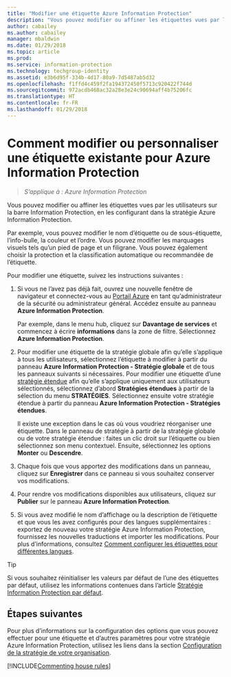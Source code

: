```yaml
---
title: "Modifier une étiquette Azure Information Protection"
description: "Vous pouvez modifier ou affiner les étiquettes vues par les utilisateurs sur la barre Information Protection, en les configurant dans la stratégie Azure Information Protection."
author: cabailey
ms.author: cabailey
manager: mbaldwin
ms.date: 01/29/2018
ms.topic: article
ms.prod: 
ms.service: information-protection
ms.technology: techgroup-identity
ms.assetid: e3b6d95f-334b-4d17-80a9-7d5487ab5d32
ms.openlocfilehash: f1ffd4c459f2fa194372450f5713c920422f744d
ms.sourcegitcommit: 972acdb468ac32a28e3e24c90694aff4b75206fc
ms.translationtype: HT
ms.contentlocale: fr-FR
ms.lasthandoff: 01/29/2018
---
```

# <a name="how-to-change-or-customize-an-existing-label-for-azure-information-protection"></a>Comment modifier ou personnaliser une étiquette existante pour Azure Information Protection

>*S’applique à : Azure Information Protection*

Vous pouvez modifier ou affiner les étiquettes vues par les utilisateurs sur la barre Information Protection, en les configurant dans la stratégie Azure Information Protection.

Par exemple, vous pouvez modifier le nom d’étiquette ou de sous-étiquette, l’info-bulle, la couleur et l’ordre. Vous pouvez modifier les marquages visuels tels qu’un pied de page et un filigrane. Vous pouvez également choisir la protection et la classification automatique ou recommandée de l’étiquette.

Pour modifier une étiquette, suivez les instructions suivantes :

1. Si vous ne l’avez pas déjà fait, ouvrez une nouvelle fenêtre de navigateur et connectez-vous au [Portail Azure](https://portal.azure.com) en tant qu’administrateur de la sécurité ou administrateur général. Accédez ensuite au panneau **Azure Information Protection**. 
    
    Par exemple, dans le menu hub, cliquez sur **Davantage de services** et commencez à écrire **informations** dans la zone de filtre. Sélectionnez **Azure Information Protection**.

2. Pour modifier une étiquette de la stratégie globale afin qu’elle s’applique à tous les utilisateurs, sélectionnez l’étiquette à modifier à partir du panneau **Azure Information Protection - Stratégie globale** et de tous les panneaux suivants si nécessaires. Pour modifier une étiquette d’une [stratégie étendue](configure-policy-scope.md) afin qu’elle s’applique uniquement aux utilisateurs sélectionnés, sélectionnez d’abord **Stratégies étendues** à partir de la sélection du menu **STRATÉGIES**. Sélectionnez ensuite votre stratégie étendue à partir du panneau **Azure Information Protection - Stratégies étendues**.

    Il existe une exception dans le cas où vous voudriez réorganiser une étiquette. Dans le panneau de stratégie à partir de la stratégie globale ou de votre stratégie étendue : faites un clic droit sur l’étiquette ou bien sélectionnez son menu contextuel. Ensuite, sélectionnez les options **Monter** ou **Descendre**.

3. Chaque fois que vous apportez des modifications dans un panneau, cliquez sur **Enregistrer** dans ce panneau si vous souhaitez conserver vos modifications.

4. Pour rendre vos modifications disponibles aux utilisateurs, cliquez sur **Publier** sur le panneau **Azure Information Protection**.

5. Si vous avez modifié le nom d’affichage ou la description de l’étiquette et que vous les avez configurés pour des langues supplémentaires : exportez de nouveau votre stratégie Azure Information Protection, fournissez les nouvelles traductions et importer les modifications. Pour plus d’informations, consultez [Comment configurer les étiquettes pour différentes langues](configure-policy-languages.md).

> [!TIP]
>Si vous souhaitez réinitialiser les valeurs par défaut de l’une des étiquettes par défaut, utilisez les informations contenues dans l’article [Stratégie Information Protection par défaut](configure-policy-default.md).

## <a name="next-steps"></a>Étapes suivantes

Pour plus d’informations sur la configuration des options que vous pouvez effectuer pour une étiquette et d’autres paramètres pour votre stratégie Azure Information Protection, utilisez les liens dans la section [Configuration de la stratégie de votre organisation](configure-policy.md#configuring-your-organizations-policy).

[!INCLUDE[Commenting house rules](../includes/houserules.md)]


